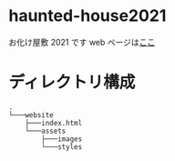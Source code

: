 # haunted-house2021

お化け屋敷 2021 です
web ページは[ここ](https://tct-fes.github.io/haunted-house2021/)

# ディレクトリ構成

```
.
└───website
    ├───index.html
    └───assets
        ├───images
        └───styles
```
